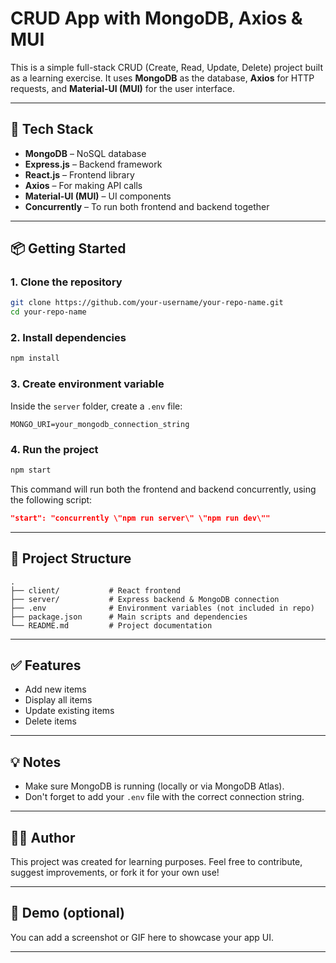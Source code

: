 # CRUD App with MongoDB, Axios & MUI

This is a simple full-stack CRUD (Create, Read, Update, Delete) project built as a learning exercise. It uses **MongoDB** as the database, **Axios** for HTTP requests, and **Material-UI (MUI)** for the user interface.

---

## 🚀 Tech Stack

- **MongoDB** – NoSQL database
- **Express.js** – Backend framework
- **React.js** – Frontend library
- **Axios** – For making API calls
- **Material-UI (MUI)** – UI components
- **Concurrently** – To run both frontend and backend together

---

## 📦 Getting Started

### 1. Clone the repository

```bash
git clone https://github.com/your-username/your-repo-name.git
cd your-repo-name
```

### 2. Install dependencies

```bash
npm install
```

### 3. Create environment variable

Inside the `server` folder, create a `.env` file:

```env
MONGO_URI=your_mongodb_connection_string
```

### 4. Run the project

```bash
npm start
```

This command will run both the frontend and backend concurrently, using the following script:

```json
"start": "concurrently \"npm run server\" \"npm run dev\""
```

---

## 📁 Project Structure

```
.
├── client/           # React frontend
├── server/           # Express backend & MongoDB connection
├── .env              # Environment variables (not included in repo)
├── package.json      # Main scripts and dependencies
└── README.md         # Project documentation
```

---

## ✅ Features

- Add new items
- Display all items
- Update existing items
- Delete items

---

## 💡 Notes

- Make sure MongoDB is running (locally or via MongoDB Atlas).
- Don't forget to add your `.env` file with the correct connection string.

---

## 👨‍💻 Author

This project was created for learning purposes. Feel free to contribute, suggest improvements, or fork it for your own use!

---

## 📸 Demo (optional)

You can add a screenshot or GIF here to showcase your app UI.

---
